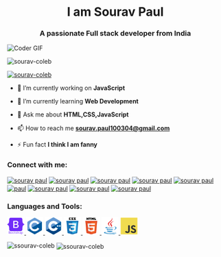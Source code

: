 <h1 align="center">I am Sourav Paul</h1>
<h3 align="center">A passionate Full stack developer from India</h3>
<img alt="Coder GIF" height=250 width=350 src="https://img.freepik.com/premium-photo/young-man-working-his-laptop-with-code-screen-him_885831-155857.jpg?w=740" />

<p align="left"> <img src="https://komarev.com/ghpvc/?username=ssourav-coleb&label=Profile%20views&color=0e75b6&style=flat" alt="sourav-coleb" /> </p>

<p align="left"> <a href="https://github.com/ryo-ma/github-profile-trophy"><img src="https://github-profile-trophy.vercel.app/?username=sourav-coleb" alt="sourav-coleb" /></a> </p>

- 🔭 I’m currently working on **JavaScript**

- 🌱 I’m currently learning **Web Development**

- 💬 Ask me about **HTML,CSS,JavaScript**

- 📫 How to reach me **sourav.paul100304@gmail.com**

- ⚡ Fun fact **I think I am fanny**

<h3 align="left">Connect with me:</h3>
<p align="left">
<a href="https://twitter.com/sourav paul" target="blank"><img align="center" src="https://raw.githubusercontent.com/rahuldkjain/github-profile-readme-generator/master/src/images/icons/Social/twitter.svg" alt="sourav paul" height="30" width="40" /></a>
<a href="https://linkedin.com/in/sourav paul" target="blank"><img align="center" src="https://raw.githubusercontent.com/rahuldkjain/github-profile-readme-generator/master/src/images/icons/Social/linked-in-alt.svg" alt="sourav paul" height="30" width="40" /></a>
<a href="https://fb.com/sourav paul" target="blank"><img align="center" src="https://raw.githubusercontent.com/rahuldkjain/github-profile-readme-generator/master/src/images/icons/Social/facebook.svg" alt="sourav paul" height="30" width="40" /></a>
<a href="https://www.codechef.com/users/sourav paul" target="blank"><img align="center" src="https://cdn.jsdelivr.net/npm/simple-icons@3.1.0/icons/codechef.svg" alt="sourav paul" height="30" width="40" /></a>
<a href="https://www.hackerrank.com/sourav paul" target="blank"><img align="center" src="https://raw.githubusercontent.com/rahuldkjain/github-profile-readme-generator/master/src/images/icons/Social/hackerrank.svg" alt="sourav paul" height="30" width="40" /></a>
<a href="https://codeforces.com/profile/paul" target="blank"><img align="center" src="https://raw.githubusercontent.com/rahuldkjain/github-profile-readme-generator/master/src/images/icons/Social/codeforces.svg" alt="paul" height="30" width="40" /></a>
<a href="https://www.leetcode.com/sourav paul" target="blank"><img align="center" src="https://raw.githubusercontent.com/rahuldkjain/github-profile-readme-generator/master/src/images/icons/Social/leet-code.svg" alt="sourav paul" height="30" width="40" /></a>
<a href="https://auth.geeksforgeeks.org/user/sourav paul" target="blank"><img align="center" src="https://raw.githubusercontent.com/rahuldkjain/github-profile-readme-generator/master/src/images/icons/Social/geeks-for-geeks.svg" alt="sourav paul" height="30" width="40" /></a>
<a href="https://discord.gg/sourav paul" target="blank"><img align="center" src="https://raw.githubusercontent.com/rahuldkjain/github-profile-readme-generator/master/src/images/icons/Social/discord.svg" alt="sourav paul" height="30" width="40" /></a>
</p>

<h3 align="left">Languages and Tools:</h3>
<p align="left"> <a href="https://getbootstrap.com" target="_blank" rel="noreferrer"> <img src="https://raw.githubusercontent.com/devicons/devicon/master/icons/bootstrap/bootstrap-plain-wordmark.svg" alt="bootstrap" width="40" height="40"/> </a> <a href="https://www.cprogramming.com/" target="_blank" rel="noreferrer"> <img src="https://raw.githubusercontent.com/devicons/devicon/master/icons/c/c-original.svg" alt="c" width="40" height="40"/> </a> <a href="https://www.w3schools.com/cpp/" target="_blank" rel="noreferrer"> <img src="https://raw.githubusercontent.com/devicons/devicon/master/icons/cplusplus/cplusplus-original.svg" alt="cplusplus" width="40" height="40"/> </a> <a href="https://www.w3schools.com/css/" target="_blank" rel="noreferrer"> <img src="https://raw.githubusercontent.com/devicons/devicon/master/icons/css3/css3-original-wordmark.svg" alt="css3" width="40" height="40"/> </a> <a href="https://www.w3.org/html/" target="_blank" rel="noreferrer"> <img src="https://raw.githubusercontent.com/devicons/devicon/master/icons/html5/html5-original-wordmark.svg" alt="html5" width="40" height="40"/> </a> <a href="https://www.java.com" target="_blank" rel="noreferrer"> <img src="https://raw.githubusercontent.com/devicons/devicon/master/icons/java/java-original.svg" alt="java" width="40" height="40"/> </a> <a href="https://developer.mozilla.org/en-US/docs/Web/JavaScript" target="_blank" rel="noreferrer"> <img src="https://raw.githubusercontent.com/devicons/devicon/master/icons/javascript/javascript-original.svg" alt="javascript" width="40" height="40"/> </a> </p>

<p><img align="left" src="https://github-readme-stats.vercel.app/api/top-langs?username=ssourav-coleb&show_icons=true&locale=en&layout=compact" alt="ssourav-coleb" /></p>

<p>&nbsp;<img align="center" src="https://github-readme-stats.vercel.app/api?username=ssourav-coleb&show_icons=true&locale=en" alt="ssourav-coleb" /></p>
